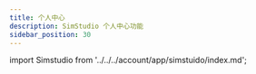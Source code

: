 ```yaml
---
title: 个人中心
description: SimStudio 个人中心功能
sidebar_position: 30
---
```


import Simstudio from '../../../account/app/simstuido/index.md';

<Simstudio />

